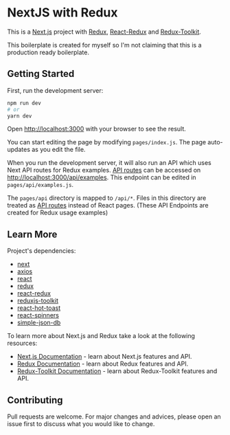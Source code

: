 # NextJS with Redux

This is a [Next.js](https://nextjs.org/) project with [Redux](https://github.com/reduxjs/redux), [React-Redux](https://github.com/reduxjs/react-redux) and [Redux-Toolkit](https://github.com/reduxjs/redux-toolkit).

This boilerplate is created for myself so I'm not claiming that this is a production ready boilerplate.

## Getting Started

First, run the development server:

```bash
npm run dev
# or
yarn dev
```

Open [http://localhost:3000](http://localhost:3000) with your browser to see the result.

You can start editing the page by modifying `pages/index.js`. The page auto-updates as you edit the file.

When you run the development server, it will also run an API which uses Next API routes for Redux examples.
[API routes](https://nextjs.org/docs/api-routes/introduction) can be accessed on [http://localhost:3000/api/examples](http://localhost:3000/api/examples). This endpoint can be edited in `pages/api/examples.js`.

The `pages/api` directory is mapped to `/api/*`. Files in this directory are treated as [API routes](https://nextjs.org/docs/api-routes/introduction) instead of React pages.
(These API Endpoints are created for Redux usage examples)

## Learn More

Project's dependencies:

-   [next](https://github.com/vercel/next.js/)
-   [axios](https://github.com/axios/axios)
-   [react](https://github.com/facebook/react)
-   [redux](https://github.com/reduxjs/redux)
-   [react-redux](https://github.com/reduxjs/react-redux)
-   [reduxjs-toolkit](https://github.com/reduxjs/redux-toolkit)
-   [react-hot-toast](https://github.com/timolins/react-hot-toast)
-   [react-spinners](https://github.com/davidhu2000/react-spinners)
-   [simple-json-db](https://github.com/nmaggioni/Simple-JSONdb)

To learn more about Next.js and Redux take a look at the following resources:

-   [Next.js Documentation](https://nextjs.org/docs) - learn about Next.js features and API.
-   [Redux Documentation](https://redux.js.org/introduction/getting-started) - learn about Redux features and API.
-   [Redux-Toolkit Documentation](https://redux-toolkit.js.org/introduction/getting-started) - learn about Redux-Toolkit features and API.

## Contributing

Pull requests are welcome. For major changes and advices, please open an issue first to discuss what you would like to change.
